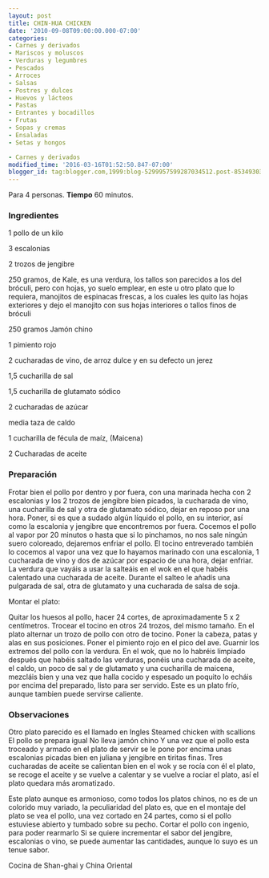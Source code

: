 ```yaml
---
layout: post
title: CHIN-HUA CHICKEN
date: '2010-09-08T09:00:00.000-07:00'
categories:
- Carnes y derivados
- Mariscos y moluscos
- Verduras y legumbres
- Pescados
- Arroces
- Salsas
- Postres y dulces
- Huevos y lácteos
- Pastas
- Entrantes y bocadillos
- Frutas
- Sopas y cremas
- Ensaladas
- Setas y hongos

- Carnes y derivados
modified_time: '2016-03-16T01:52:50.847-07:00'
blogger_id: tag:blogger.com,1999:blog-5299957599287034512.post-8534930370523065982
---
```


Para 4 personas.
<b>Tiempo</b> 60 minutos.

<h3>Ingredientes</h3>

1 pollo de un kilo

3 escalonias

2 trozos de jengibre

250 gramos, de Kale, es una verdura, los tallos son parecidos a los del bróculi, pero con hojas, yo suelo emplear, en este u otro plato que lo requiera, manojitos de espinacas frescas, a los cuales les quito las hojas exteriores y dejo el manojito con sus hojas interiores o tallos finos de bróculi

250 gramos Jamón chino

1 pimiento rojo

2 cucharadas de vino, de arroz dulce y en su defecto un jerez

1,5 cucharilla de sal

1,5 cucharilla de glutamato sódico

2 cucharadas de azúcar

media taza de caldo

1 cucharilla de fécula de maíz, (Maicena)

2 Cucharadas de aceite

<h3>Preparación</h3>

Frotar bien el pollo por dentro y por fuera, con una marinada hecha con 2 escalonias y los 2 trozos de jengibre bien picados, la cucharada de vino, una cucharilla de sal y otra de glutamato sódico, dejar en reposo por una hora. Poner, si es que a sudado algún líquido el pollo, en su interior, así como la escalonia y jengibre que encontremos por fuera. Cocemos el pollo al vapor por 20 minutos o hasta que si lo pinchamos, no nos sale ningún suero coloreado, dejaremos enfriar el pollo. El tocino entreverado también lo cocemos al vapor una vez que lo hayamos marinado con una escalonia, 1 cucharada de vino y dos de azúcar por espacio de una hora, dejar enfriar. La verdura que vayáis a usar la salteáis en el wok en el que habéis calentado una cucharada de aceite. Durante el salteo le añadís una pulgarada de sal, otra de glutamato y una cucharada de salsa de soja.

Montar el plato:

Quitar los huesos al pollo, hacer 24 cortes, de aproximadamente 5 x 2 centímetros. Trocear el tocino en otros 24 trozos, del mismo tamaño. En el plato alternar un trozo de pollo con otro de tocino. Poner la cabeza, patas y alas en sus posiciones. Poner el pimiento rojo en el pico del ave. Guarnir los extremos del pollo con la verdura. En el wok, que no lo habréis limpiado después que habéis saltado las verduras, ponéis una cucharada de aceite, el caldo, un poco de sal y de glutamato y una cucharilla de maicena, mezcláis bien y una vez que halla cocido y espesado un poquito lo echáis por encima del preparado, listo para ser servido. Este es un plato frío, aunque tambien puede servirse caliente.

<h3>Observaciones</h3>

Otro plato parecido es el llamado en Ingles Steamed chicken with scallions El pollo se prepara igual No lleva jamón chino Y una vez que el pollo esta troceado y armado en el plato de servir se le pone por encima unas escalonias picadas bien en juliana y jengibre en tiritas finas. Tres cucharadas de aceite se calientan bien en el wok y se rocía con él el plato, se recoge el aceite y se vuelve a calentar y se vuelve a rociar el plato, así el plato quedara más aromatizado.

Este plato aunque es armonioso, como todos los platos chinos, no es de un colorido muy variado, la peculiaridad del plato es, que en el montaje del plato se vea el pollo, una vez cortado en 24 partes, como si el pollo estuviese abierto y tumbado sobre su pecho. Cortar el pollo con ingenio, para poder rearmarlo Si se quiere incrementar el sabor del jengibre, escalonias o vino, se puede aumentar las cantidades, aunque lo suyo es un tenue sabor.

Cocina de Shan-ghai y China Oriental


